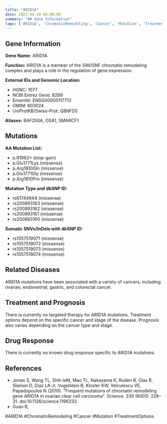 ```yaml
---
title: "ARID1A"
date: 2023-04-19 00:00:00
summary: "## Gene Information"
tags: ['ARID1A', 'ChromatinRemodeling', 'Cancer', 'Mutation', 'TreatmentOptions']
---
```


## Gene Information

**Gene Name:** ARID1A

**Function:** ARID1A is a member of the SWI/SNF chromatin remodeling complex and plays a role in the regulation of gene expression.

**External IDs and Genomic Location:**

- HGNC: 1077
- NCBI Entrez Gene: 8289
- Ensembl: ENSG00000117713
- OMIM: 603024
- UniProtKB/Swiss-Prot: Q8NFD5

**Aliases:** BAF250A, OSA1, SMARCF1

## Mutations

**AA Mutation List:**

- p.R1962* (stop-gain)
- p.Glu1771Lys (missense)
- p.Arg1810Gln (missense)
- p.Glu1771Gly (missense)
- p.Arg1810Pro (missense)

**Mutation Type and dbSNP ID:**

- rs61744944 (missense)
- rs200893163 (missense)
- rs200893162 (missense)
- rs200893161 (missense)
- rs200893160 (missense)

**Somatic SNVs/InDels with dbSNP ID:**

- rs1057519071 (missense)
- rs1057519072 (missense)
- rs1057519073 (missense)
- rs1057519074 (missense)

## Related Diseases

ARID1A mutations have been associated with a variety of cancers, including ovarian, endometrial, gastric, and colorectal cancer.

## Treatment and Prognosis

There is currently no targeted therapy for ARID1A mutations. Treatment options depend on the specific cancer and stage of the disease. Prognosis also varies depending on the cancer type and stage.

## Drug Response

There is currently no known drug response specific to ARID1A mutations.

## References

- Jones S, Wang TL, Shih IeM, Mao TL, Nakayama K, Roden R, Glas R, Slamon D, Diaz LA Jr, Vogelstein B, Kinzler KW, Velculescu VE, Papadopoulos N (2010). "Frequent mutations of chromatin remodeling gene ARID1A in ovarian clear cell carcinoma". Science. 330 (6001): 228–31. doi:10.1126/science.1196333.
- Guan B,

#ARID1A #ChromatinRemodeling #Cancer #Mutation #TreatmentOptions
